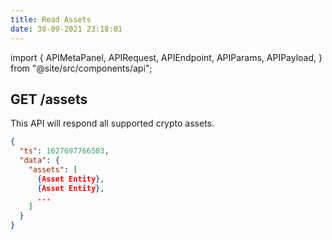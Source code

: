 ```yaml
---
title: Read Assets
date: 30-09-2021 23:18:01
---
```


import { APIMetaPanel, APIRequest, APIEndpoint, APIParams, APIPayload, } from "@site/src/components/api";

## GET /assets

This API will respond all supported crypto assets.

<APIEndpoint base="https://api.4swap.org/api" url="/assets" />

<APIMetaPanel />

<APIRequest title="Read supported assets" method="GET" isPublic base="https://api.4swap.org/api" url='/assets' />

```json title="Response"
{
  "ts": 1627697766503,
  "data": {
    "assets": [
      {Asset Entity},
      {Asset Entity},
      ...
    ]
  }
}
```